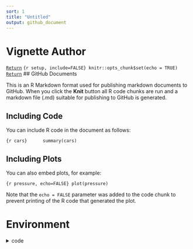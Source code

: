 ```yaml
---
sort: 1
title: "Untitled"
output: github_document
---
```

Vignette Author
================


[`Return`](./)
`{r setup, include=FALSE} knitr::opts_chunk$set(echo = TRUE)`
[`Return`](./) \#\# GitHub Documents

This is an R Markdown format used for publishing markdown documents to
GitHub. When you click the **Knit** button all R code chunks are run and
a markdown file (.md) suitable for publishing to GitHub is generated.

## Including Code

You can include R code in the document as follows:

`{r cars}      summary(cars)`

## Including Plots

You can also embed plots, for example:

`{r pressure, echo=FALSE} plot(pressure)`

Note that the `echo = FALSE` parameter was added to the code chunk to
prevent printing of the R code that generated the plot.

# Environment

<details>
<summary>
code
</summary>

     library(tidyverse)
     library(ggthemes)
     library(ggsci)
     library(ggpubr)
     library(survminer)
     library(survival)
     library(survivalROC)
     library(reshape2) 
     data<-fread("../../FBratio_paper/Phylum_cli.csv",data.table = F)
     hist(data$BMI)

</details>
